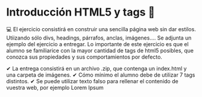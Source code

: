 # Introducción HTML5 y tags 🔗
💻
El ejercicio consistirá en construir una sencilla página web sin dar estilos. Utiizando sólo divs, headings, párrafos, anclas, imágenes.... Se adjunta un ejemplo del ejercicio a entregar.
Lo importante de este ejercicio es que el alumno se familiarice con la mayor cantidad de tags de html5 posibles, que conozca sus propiedades y sus comportamientos por defecto.

✔ La entrega consistirá en un archivo .zip, que contenga un index.html y una carpeta de imágenes. 
✔ Cómo mínimo el alumno debe de utilizar 7 tags distintos.
✔ Se puede utilizar texto falso para rellenar el contenido de vuestra web, por ejemplo Lorem Ipsum
